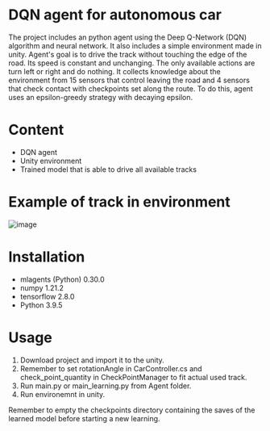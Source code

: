 # DQN agent for autonomous car
The project includes an python agent using the Deep Q-Network (DQN) algorithm and neural network. It also includes a simple environment made in unity. Agent's goal is to drive the track without touching the edge of the road. Its speed is constant and unchanging. The only available actions are turn left or right and do nothing. It collects knowledge about the environment from 15 sensors that control leaving the road and 4 sensors that check contact with checkpoints set along the route. To do this, agent uses an epsilon-greedy strategy with decaying epsilon.

# Content
- DQN agent
- Unity environment
- Trained model that is able to drive all available tracks

# Example of track in environment
![image](https://github.com/Rafiid/DQN_autonomous_car/assets/79717572/e05c939d-5383-493f-bc42-c7b341d23ba1)

# Installation
- mlagents (Python) 0.30.0
- numpy 1.21.2
- tensorflow 2.8.0
- Python 3.9.5

# Usage
1. Download project and import it to the unity.
2. Remember to set rotationAngle in CarController.cs and check_point_quantity in CheckPointManager to fit actual used track.
3. Run main.py or main_learning.py from Agent folder.
4. Run environemnt in unity.

Remember to empty the checkpoints directory containing the saves of the learned model before starting a new learning.
